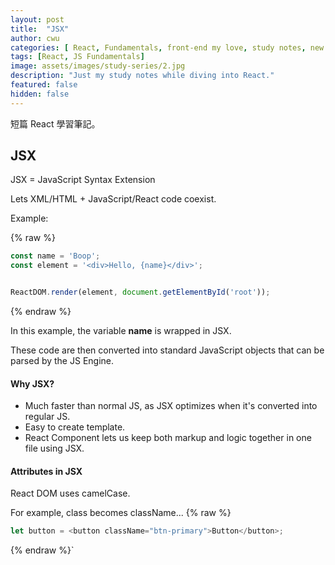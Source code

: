 ```yaml
---
layout: post
title:  "JSX"
author: cwu
categories: [ React, Fundamentals, front-end my love, study notes, new framework! ]
tags: [React, JS Fundamentals]
image: assets/images/study-series/2.jpg
description: "Just my study notes while diving into React."
featured: false
hidden: false
---
```


短篇 React 學習筆記。

## JSX

JSX = JavaScript Syntax Extension

Lets XML/HTML + JavaScript/React code coexist.

Example:

{% raw %}
```javascript
const name = 'Boop';
const element = '<div>Hello, {name}</div>';


ReactDOM.render(element, document.getElementById('root'));
```
{% endraw %}

In this example, the variable <strong>name</strong> is wrapped in JSX.

<span class="highlight-text">These code are then converted into standard JavaScript objects that can be parsed by the JS Engine.</span>


#### Why JSX?

- Much faster than normal JS, as JSX optimizes when it's converted into regular JS.
- Easy to create template.
- React Component lets us keep both markup and logic together in one file using JSX.


#### Attributes in JSX

React DOM uses camelCase.

For example, class becomes className...
{% raw %}
```javascript
let button = <button className="btn-primary">Button</button>;
```
{% endraw %}`